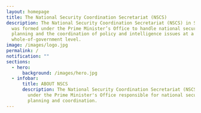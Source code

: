 ```yaml
---
layout: homepage
title: The National Security Coordination Secretariat (NSCS)
description: The National Security Coordination Secretariat (NSCS) in Singapore
  was formed under the Prime Minister’s Office to handle national security
  planning and the coordination of policy and intelligence issues at a
  whole-of-government level.
image: /images/logo.jpg
permalink: /
notification: ""
sections:
  - hero:
      background: /images/hero.jpg
  - infobar:
      title: ABOUT NSCS
      description: The National Security Coordination Secretariat (NSCS) is a unit
        under the Prime Minister's Office responsible for national security
        planning and coordination.
---
```

